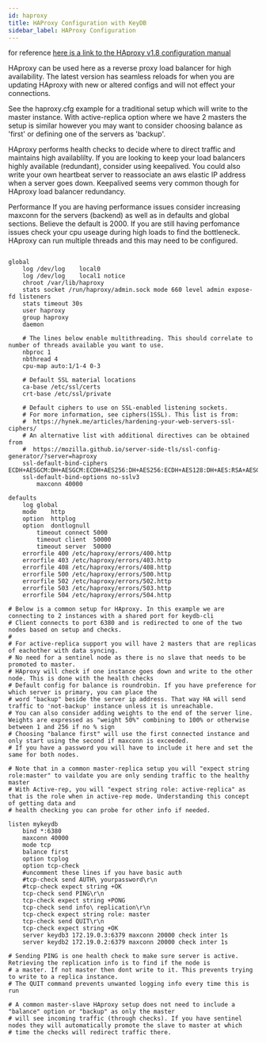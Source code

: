 ```yaml
---
id: haproxy
title: HAProxy Configuration with KeyDB
sidebar_label: HAProxy Configuration
---
```


for reference [here is a link to the HAproxy v1.8 configuration manual](https://cbonte.github.io/haproxy-dconv/1.8/configuration.html)

HAproxy can be used here as a reverse proxy load balancer for high availability. The latest version has seamless reloads for when you are updating HAproxy with new or altered configs and will not effect your connections.

See the haproxy.cfg example for a traditional setup which will write to the master instance. With active-replica option where we have 2 masters the setup is similar however you may want to consider choosing balance as 'first' or defining one of the servers as 'backup'.

HAproxy performs health checks to decide where to direct traffic and maintains high availablilty. If you are looking to keep your load balancers highly available (redundant), consider using keepalived. You could also write your own heartbeat server to reassociate an aws elastic IP address when a server goes down. Keepalived seems very common though for HAproxy load balancer redundancy.

Performance
If you are having performance issues consider increasing maxconn for the servers (backend) as well as in defaults and global sections. Believe the default is 2000. If you are still having perfomance issues check your cpu useage during high loads to find the bottleneck. HAproxy can run multiple threads and this may need to be configured.


```
    
global
	log /dev/log	local0
	log /dev/log	local1 notice
	chroot /var/lib/haproxy
	stats socket /run/haproxy/admin.sock mode 660 level admin expose-fd listeners
	stats timeout 30s
	user haproxy
	group haproxy
	daemon

	# The lines below enable multithreading. This should correlate to number of threads available you want to use.
	nbproc 1
	nbthread 4
	cpu-map auto:1/1-4 0-3

	# Default SSL material locations
	ca-base /etc/ssl/certs
	crt-base /etc/ssl/private

	# Default ciphers to use on SSL-enabled listening sockets.
	# For more information, see ciphers(1SSL). This list is from:
	#  https://hynek.me/articles/hardening-your-web-servers-ssl-ciphers/
	# An alternative list with additional directives can be obtained from
	#  https://mozilla.github.io/server-side-tls/ssl-config-generator/?server=haproxy
	ssl-default-bind-ciphers ECDH+AESGCM:DH+AESGCM:ECDH+AES256:DH+AES256:ECDH+AES128:DH+AES:RSA+AESGCM:RSA+AES:!aNULL:!MD5:!DSS
	ssl-default-bind-options no-sslv3
        maxconn 40000

defaults
	log	global
	mode	http
	option	httplog
	option	dontlognull
        timeout connect 5000
        timeout client  50000
        timeout server  50000
	errorfile 400 /etc/haproxy/errors/400.http
	errorfile 403 /etc/haproxy/errors/403.http
	errorfile 408 /etc/haproxy/errors/408.http
	errorfile 500 /etc/haproxy/errors/500.http
	errorfile 502 /etc/haproxy/errors/502.http
	errorfile 503 /etc/haproxy/errors/503.http
	errorfile 504 /etc/haproxy/errors/504.http

# Below is a common setup for HAproxy. In this example we are connecting to 2 instances with a shared port for keydb-cli
# Client connects to port 6380 and is redirected to one of the two nodes based on setup and checks.
#
# For active-replica support you will have 2 masters that are replicas of eachother with data syncing. 
# No need for a sentinel node as there is no slave that needs to be promoted to master. 
# HAproxy will check if one instance goes down and write to the other node. This is done with the health checks 
# Default config for balance is roundrobin. If you have preference for which server is primary, you can place the
# word "backup" beside the server ip address. That way HA will send traffic to 'not-backup' instance unless it is unreachable.
# You can also consider adding weights to the end of the server line. Weights are expressed as "weight 50%" combining to 100% or otherwise between 1 and 256 if no % sign
# Choosing "balance first" will use the first connected instance and only start using the second if maxconn is exceeded.
# If you have a password you will have to include it here and set the same for both nodes.

# Note that in a common master-replica setup you will "expect string role:master" to vaildate you are only sending traffic to the healthy master
# With Active-rep, you will "expect string role: active-replica" as that is the role when in active-rep mode. Understanding this concept of getting data and
# health checking you can probe for other info if needed.

listen mykeydb 
    bind *:6380
    maxconn 40000 
    mode tcp
    balance first
    option tcplog
    option tcp-check
    #uncomment these lines if you have basic auth
    #tcp-check send AUTH\ yourpassword\r\n
    #tcp-check expect string +OK
    tcp-check send PING\r\n
    tcp-check expect string +PONG
    tcp-check send info\ replication\r\n
    tcp-check expect string role: master
    tcp-check send QUIT\r\n
    tcp-check expect string +OK
    server keydb3 172.19.0.3:6379 maxconn 20000 check inter 1s
    server keydb2 172.19.0.2:6379 maxconn 20000 check inter 1s

# Sending PING is one health check to make sure server is active. Retrieving the replication info is to find if the node is
# a master. If not master then dont write to it. This prevents trying to write to a replica instance.
# The QUIT command prevents unwanted logging info every time this is run

# A common master-slave HAproxy setup does not need to include a "balance" option or "backup" as only the master
# will see incoming traffic (through checks). If you have sentinel nodes they will automatically promote the slave to master at which
# time the checks will redirect traffic there.
```
